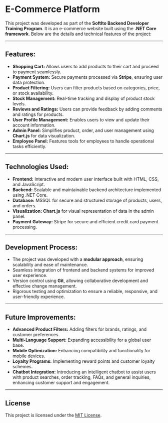 # E-Commerce Platform  

This project was developed as part of the **SoftIto Backend Developer Training Program**. It is an e-commerce website built using the **.NET Core framework**. Below are the details and technical features of the project:

---

## Features:  
- **Shopping Cart:** Allows users to add products to their cart and proceed to payment seamlessly.  
- **Payment System:** Secure payments processed via **Stripe**, ensuring user data protection.  
- **Product Filtering:** Users can filter products based on categories, price, or stock availability.  
- **Stock Management:** Real-time tracking and display of product stock levels.  
- **Reviews and Ratings:** Users can provide feedback by adding comments and ratings for products.  
- **User Profile Management:** Enables users to view and update their account information.  
- **Admin Panel:** Simplifies product, order, and user management using **Chart.js** for data visualization.  
- **Employee Panel:** Features tools for employees to handle operational tasks efficiently.  

---

## Technologies Used:  
- **Frontend:** Interactive and modern user interface built with HTML, CSS, and JavaScript.  
- **Backend:** Scalable and maintainable backend architecture implemented using .NET Core.  
- **Database:** MSSQL for secure and structured storage of products, users, and orders.  
- **Visualization:** **Chart.js** for visual representation of data in the admin panel.  
- **Payment Gateway:** Stripe for secure and efficient credit card payment processing.  

---

## Development Process:  
- The project was developed with a **modular approach**, ensuring scalability and ease of maintenance.  
- Seamless integration of frontend and backend systems for improved user experience.  
- Version control using **Git**, allowing collaborative development and effective change management.  
- Rigorous testing and optimization to ensure a reliable, responsive, and user-friendly experience.  

---

## Future Improvements:  
- **Advanced Product Filters:** Adding filters for brands, ratings, and customer preferences.  
- **Multi-Language Support:** Expanding accessibility for a global user base.  
- **Mobile Optimization:** Enhancing compatibility and functionality for mobile devices.  
- **Loyalty Programs:** Implementing reward points and customer loyalty schemes.
- **Chatbot Integration:** Introducing an intelligent chatbot to assist users with product searches, order tracking, FAQs, and general inquiries, enhancing customer support and engagement.

---

## License  
This project is licensed under the [MIT License](LICENSE).  
